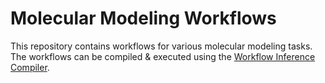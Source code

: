 # Molecular Modeling Workflows

This repository contains workflows for various molecular modeling tasks. The workflows can be compiled & executed using the [Workflow Inference Compiler](https://github.com/PolusAI/workflow-inference-compiler).
